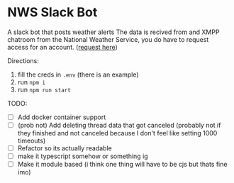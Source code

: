 # NWS Slack Bot
A slack bot that posts weather alerts
The data is recived from and XMPP chatroom from the National Weather Service, you do have to request access for an account. ([request here](https://www.weather.gov/nwws/nwws_oi_request))

Directions:
1. fill the creds in `.env` (there is an example)
2. run `npm i`
3. run `npm run start`

TODO:
- [ ] Add docker container support
- [ ] (prob not) Add deleting thread data that got canceled (probably not if they finished and not canceled because I don't feel like setting 1000 timeouts)
- [ ] Refactor so its actually readable
- [ ] make it typescript somehow or something ig
- [ ] Make it module based (i think one thing will have to be cjs but thats fine imo)